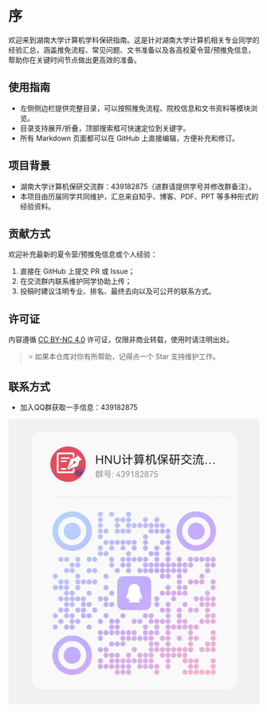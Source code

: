 # 序

欢迎来到湖南大学计算机学科保研指南。这是针对湖南大学计算机相关专业同学的经验汇总，涵盖推免流程、常见问题、文书准备以及各高校夏令营/预推免信息，帮助你在关键时间节点做出更高效的准备。

## 使用指南

- 左侧侧边栏提供完整目录，可以按照推免流程、院校信息和文书资料等模块浏览。
- 目录支持展开/折叠，顶部搜索框可快速定位到关键字。
- 所有 Markdown 页面都可以在 GitHub 上直接编辑，方便补充和修订。

## 项目背景

- 湖南大学计算机保研交流群：439182875（进群请提供学号并修改群备注）。
- 本项目由历届同学共同维护，汇总来自知乎、博客、PDF、PPT 等多种形式的经验资料。

## 贡献方式

欢迎补充最新的夏令营/预推免信息或个人经验：

1. 直接在 GitHub 上提交 PR 或 Issue；
2. 在交流群内联系维护同学协助上传；
3. 投稿时建议注明专业、排名、最终去向以及可公开的联系方式。

## 许可证

内容遵循 [CC BY-NC 4.0](https://creativecommons.org/licenses/by-nc/4.0/) 许可证，仅限非商业转载，使用时请注明出处。

> ⭐ 如果本仓库对你有所帮助，记得点一个 Star 支持维护工作。

## 联系方式

- 加入QQ群获取一手信息：439182875

![交流群二维码](assets/RedGroup.jpg)
